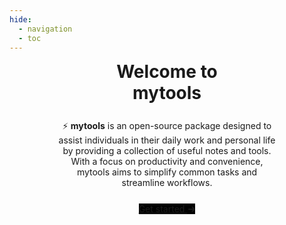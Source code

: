 ```yaml
---
hide:
  - navigation
  - toc
---
```

# 

<div
  style="
    text-align: center;
    width: 50%;
    margin: auto;
    font-size: 2em;
    font-weight: bold;
    margin-top: -5%;
  "
>
  Welcome to mytools
</div>

<div style="text-align: center; width: 70%; margin: auto; margin-top: 5%">
  ⚡ <b>mytools</b> is an open-source package designed to assist individuals in their daily work and personal life by providing a collection of useful notes and tools. With a focus on productivity and convenience, mytools aims to simplify common tasks and streamline workflows.
</div>

<div style="text-align: center; width: 60%; margin: auto; margin-top: 5%">
  <a
    href="/"
    title="Get Started"
    class="md-button md-button--primary"
    style="background-color: black; border: 0px"
  >
    Get started
    <svg
      width="11"
      height="10"
      viewBox="0 0 11 10"
      fill="none"
      style="margin-left: 2px"
    >
      <path
        d="M1 5.16772H9.5M9.5 5.16772L6.5 1.66772M9.5 5.16772L6.5 8.66772"
        stroke="currentColor"
        stroke-width="2"
        stroke-linecap="round"
        stroke-linejoin="round"
      ></path>
    </svg>
  </a>
</div>

<div style="text-align: center; width: 80%; margin: auto; margin-top: 5%; margin-bottom: 5%">
</div>